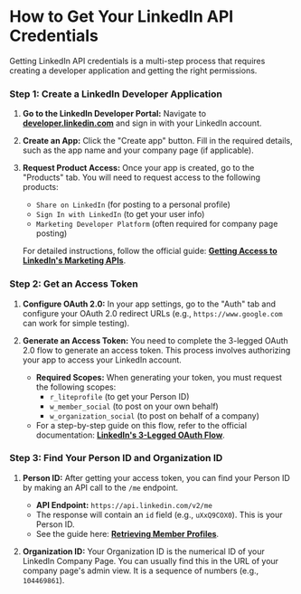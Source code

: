 # How to Get Your LinkedIn API Credentials

Getting LinkedIn API credentials is a multi-step process that requires creating a developer application and getting the right permissions.

### Step 1: Create a LinkedIn Developer Application

1.  **Go to the LinkedIn Developer Portal:**
    Navigate to [**developer.linkedin.com**](https://developer.linkedin.com/) and sign in with your LinkedIn account.

2.  **Create an App:**
    Click the "Create app" button. Fill in the required details, such as the app name and your company page (if applicable).

3.  **Request Product Access:**
    Once your app is created, go to the "Products" tab. You will need to request access to the following products:
    *   `Share on LinkedIn` (for posting to a personal profile)
    *   `Sign In with LinkedIn` (to get your user info)
    *   `Marketing Developer Platform` (often required for company page posting)

    For detailed instructions, follow the official guide: [**Getting Access to LinkedIn's Marketing APIs**](https://learn.microsoft.com/en-us/linkedin/marketing/getting-started?view=li-lms-2024-08).

### Step 2: Get an Access Token

1.  **Configure OAuth 2.0:**
    In your app settings, go to the "Auth" tab and configure your OAuth 2.0 redirect URLs (e.g., `https://www.google.com` can work for simple testing).

2.  **Generate an Access Token:**
    You need to complete the 3-legged OAuth 2.0 flow to generate an access token. This process involves authorizing your app to access your LinkedIn account.
    *   **Required Scopes:** When generating your token, you must request the following scopes:
        *   `r_liteprofile` (to get your Person ID)
        *   `w_member_social` (to post on your own behalf)
        *   `w_organization_social` (to post on behalf of a company)
    *   For a step-by-step guide on this flow, refer to the official documentation: [**LinkedIn's 3-Legged OAuth Flow**](https://learn.microsoft.com/en-us/linkedin/shared/authentication/authorization-code-flow?view=li-lms-2024-08).

### Step 3: Find Your Person ID and Organization ID

1.  **Person ID:**
    After getting your access token, you can find your Person ID by making an API call to the `/me` endpoint.
    *   **API Endpoint:** `https://api.linkedin.com/v2/me`
    *   The response will contain an `id` field (e.g., `uXxQ9COX0`). This is your Person ID.
    *   See the guide here: [**Retrieving Member Profiles**](https://learn.microsoft.com/en-us/linkedin/shared/integrations/people/profile-api?view=li-lms-2024-08).

2.  **Organization ID:**
    Your Organization ID is the numerical ID of your LinkedIn Company Page. You can usually find this in the URL of your company page's admin view. It is a sequence of numbers (e.g., `104469861`).
